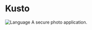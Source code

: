 # Kusto
![Language](https://img.shields.io/badge/language-Swift%205-orange.svg)
A secure photo application.
